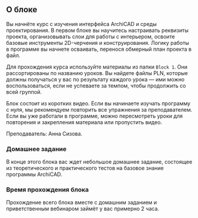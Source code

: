 ## О блоке

Вы начнёте курс с изучения интерфейса ArchiCAD и среды проектирования. В первом блоке вы научитесь настраивать реквизиты проекта, организовывать слои для работы с интерьером, освоите базовые инструменты 2D-черчения и конструирования. Логику работы в программе вы начнете осваивать, перенося обмерный план проекта в файл.  

Для прохождения курса используйте материалы из папки `Block 1`. Они рассортированы по названию уроков. Вы найдете файлы PLN, которые должны получаться у вас по результату каждого урока — ими можно воспользоваться, если не успеваете за темпом, чтобы продолжить со всей группой.

Блок состоит из коротких видео. Если вы начинаете изучать программу с нуля, мы рекомендуем повторить все упражнения за преподавателем.  
Если вы уже работали в программе, можно пересмотреть уроки для повторения и закрепления материала или пропустить видео.

Преподаватель: Анна Сизова.

### Домашнее задание

В конце этого блока вас ждет небольшое домашнее задание, состоящее из теоретического и практического тестов на базовое знание программы ArchiCAD.

### Время прохождения блока

Прохождение всего блока вместе с домашним заданием и приветственным вебинаром займёт у вас примерно 2 часа.
